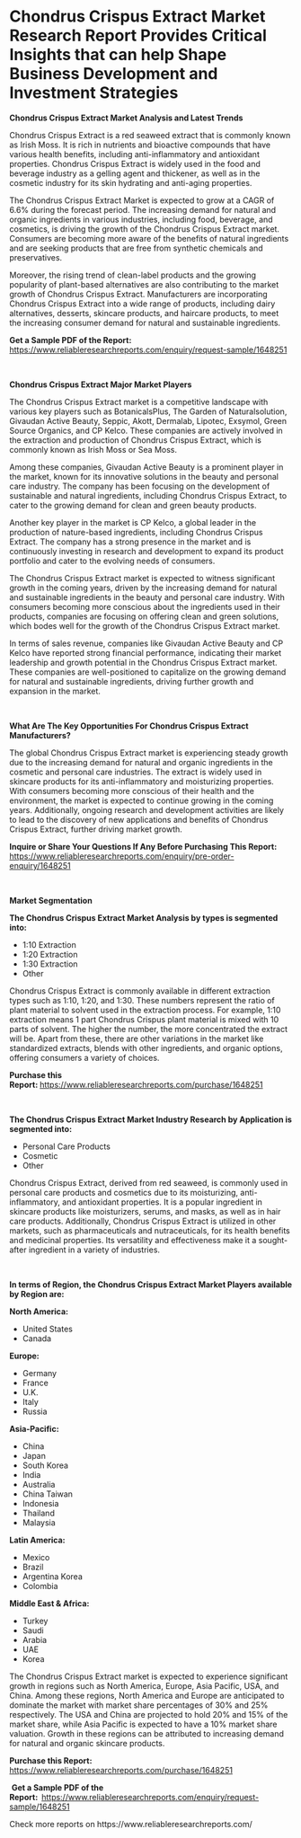 <p><h1>Chondrus Crispus Extract Market Research Report Provides Critical Insights that can help Shape Business Development and Investment Strategies</h1></p><p><strong>Chondrus Crispus Extract Market Analysis and Latest Trends</strong></p>
<p><p>Chondrus Crispus Extract is a red seaweed extract that is commonly known as Irish Moss. It is rich in nutrients and bioactive compounds that have various health benefits, including anti-inflammatory and antioxidant properties. Chondrus Crispus Extract is widely used in the food and beverage industry as a gelling agent and thickener, as well as in the cosmetic industry for its skin hydrating and anti-aging properties.</p><p>The Chondrus Crispus Extract Market is expected to grow at a CAGR of 6.6% during the forecast period. The increasing demand for natural and organic ingredients in various industries, including food, beverage, and cosmetics, is driving the growth of the Chondrus Crispus Extract market. Consumers are becoming more aware of the benefits of natural ingredients and are seeking products that are free from synthetic chemicals and preservatives.</p><p>Moreover, the rising trend of clean-label products and the growing popularity of plant-based alternatives are also contributing to the market growth of Chondrus Crispus Extract. Manufacturers are incorporating Chondrus Crispus Extract into a wide range of products, including dairy alternatives, desserts, skincare products, and haircare products, to meet the increasing consumer demand for natural and sustainable ingredients.</p></p>
<p><strong>Get a Sample PDF of the Report:&nbsp;</strong> <a href="https://www.reliableresearchreports.com/enquiry/request-sample/1648251">https://www.reliableresearchreports.com/enquiry/request-sample/1648251</a></p>
<p>&nbsp;</p>
<p><strong>Chondrus Crispus Extract Major Market Players</strong></p>
<p><p>The Chondrus Crispus Extract market is a competitive landscape with various key players such as BotanicalsPlus, The Garden of Naturalsolution, Givaudan Active Beauty, Seppic, Akott, Dermalab, Lipotec, Exsymol, Green Source Organics, and CP Kelco. These companies are actively involved in the extraction and production of Chondrus Crispus Extract, which is commonly known as Irish Moss or Sea Moss.</p><p>Among these companies, Givaudan Active Beauty is a prominent player in the market, known for its innovative solutions in the beauty and personal care industry. The company has been focusing on the development of sustainable and natural ingredients, including Chondrus Crispus Extract, to cater to the growing demand for clean and green beauty products.</p><p>Another key player in the market is CP Kelco, a global leader in the production of nature-based ingredients, including Chondrus Crispus Extract. The company has a strong presence in the market and is continuously investing in research and development to expand its product portfolio and cater to the evolving needs of consumers.</p><p>The Chondrus Crispus Extract market is expected to witness significant growth in the coming years, driven by the increasing demand for natural and sustainable ingredients in the beauty and personal care industry. With consumers becoming more conscious about the ingredients used in their products, companies are focusing on offering clean and green solutions, which bodes well for the growth of the Chondrus Crispus Extract market.</p><p>In terms of sales revenue, companies like Givaudan Active Beauty and CP Kelco have reported strong financial performance, indicating their market leadership and growth potential in the Chondrus Crispus Extract market. These companies are well-positioned to capitalize on the growing demand for natural and sustainable ingredients, driving further growth and expansion in the market.</p></p>
<p>&nbsp;</p>
<p><strong>What Are The Key Opportunities For Chondrus Crispus Extract Manufacturers?</strong></p>
<p><p>The global Chondrus Crispus Extract market is experiencing steady growth due to the increasing demand for natural and organic ingredients in the cosmetic and personal care industries. The extract is widely used in skincare products for its anti-inflammatory and moisturizing properties. With consumers becoming more conscious of their health and the environment, the market is expected to continue growing in the coming years. Additionally, ongoing research and development activities are likely to lead to the discovery of new applications and benefits of Chondrus Crispus Extract, further driving market growth.</p></p>
<p><strong>Inquire or Share Your Questions If Any Before Purchasing This Report:</strong> <a href="https://www.reliableresearchreports.com/enquiry/pre-order-enquiry/1648251">https://www.reliableresearchreports.com/enquiry/pre-order-enquiry/1648251</a></p>
<p>&nbsp;</p>
<p><strong>Market Segmentation</strong></p>
<p><strong>The Chondrus Crispus Extract Market Analysis by types is segmented into:</strong></p>
<p><ul><li>1:10 Extraction</li><li>1:20 Extraction</li><li>1:30 Extraction</li><li>Other</li></ul></p>
<p><p>Chondrus Crispus Extract is commonly available in different extraction types such as 1:10, 1:20, and 1:30. These numbers represent the ratio of plant material to solvent used in the extraction process. For example, 1:10 extraction means 1 part Chondrus Crispus plant material is mixed with 10 parts of solvent. The higher the number, the more concentrated the extract will be. Apart from these, there are other variations in the market like standardized extracts, blends with other ingredients, and organic options, offering consumers a variety of choices.</p></p>
<p><strong>Purchase this Report:&nbsp;</strong><a href="https://www.reliableresearchreports.com/purchase/1648251">https://www.reliableresearchreports.com/purchase/1648251</a></p>
<p>&nbsp;</p>
<p><strong>The Chondrus Crispus Extract Market Industry Research by Application is segmented into:</strong></p>
<p><ul><li>Personal Care Products</li><li>Cosmetic</li><li>Other</li></ul></p>
<p><p>Chondrus Crispus Extract, derived from red seaweed, is commonly used in personal care products and cosmetics due to its moisturizing, anti-inflammatory, and antioxidant properties. It is a popular ingredient in skincare products like moisturizers, serums, and masks, as well as in hair care products. Additionally, Chondrus Crispus Extract is utilized in other markets, such as pharmaceuticals and nutraceuticals, for its health benefits and medicinal properties. Its versatility and effectiveness make it a sought-after ingredient in a variety of industries.</p></p>
<p>&nbsp;</p>
<p><strong>In terms of Region, the Chondrus Crispus Extract Market Players available by Region are:</strong></p>
<p>
    <p> <strong> North America: </strong>
        <ul>
            <li>United States</li>
            <li>Canada</li>
        </ul>
        </p> 
    <p> <strong> Europe: </strong>
        <ul>
            <li>Germany</li>
            <li>France</li>
            <li>U.K.</li>
            <li>Italy</li>
            <li>Russia</li>
        </ul>
        </p> 
    <p> <strong> Asia-Pacific: </strong>
        <ul>
            <li>China</li>
            <li>Japan</li>
            <li>South Korea</li>
            <li>India</li>
            <li>Australia</li>
            <li>China Taiwan</li>
            <li>Indonesia</li>
            <li>Thailand</li>
            <li>Malaysia</li>
        </ul>
        </p> 
    <p> <strong> Latin America: </strong>
        <ul>
            <li>Mexico</li>
            <li>Brazil</li>
            <li>Argentina Korea</li>
            <li>Colombia</li>
        </ul>
        </p> 
    <p> <strong> Middle East & Africa: </strong>
        <ul>
            <li>Turkey</li>
            <li>Saudi</li>
            <li>Arabia</li>
            <li>UAE</li>
            <li>Korea</li>
        </ul>
    </p>
    </p>
<p><p>The Chondrus Crispus Extract market is expected to experience significant growth in regions such as North America, Europe, Asia Pacific, USA, and China. Among these regions, North America and Europe are anticipated to dominate the market with market share percentages of 30% and 25% respectively. The USA and China are projected to hold 20% and 15% of the market share, while Asia Pacific is expected to have a 10% market share valuation. Growth in these regions can be attributed to increasing demand for natural and organic skincare products.</p></p>
<p><strong>Purchase this Report: </strong><a href="https://www.reliableresearchreports.com/purchase/1648251">https://www.reliableresearchreports.com/purchase/1648251</a></p>
<p>&nbsp;<strong>Get a Sample PDF of the Report:&nbsp;&nbsp;</strong><a href="https://www.reliableresearchreports.com/enquiry/request-sample/1648251">https://www.reliableresearchreports.com/enquiry/request-sample/1648251</a></p>
<p><strong></strong></p>
<p>Check more reports on https://www.reliableresearchreports.com/</p>